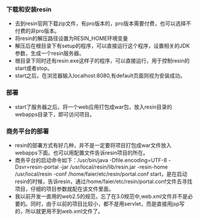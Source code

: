 ### 下载和安装resin
  * 去到resin官网下载zip文件，有pro版本的，pro版本需要付费，也可以选择不付费的非pro版本。
  * 将resin的解压路径设置为RESIN_HOME环境变量
  * 解压后在根目录下有setup的程序，可以直接运行这个程序，设置相关的JDK参数，生成一个resin服务器。
  * 根目录下同时还有resin.exe这样子的程序，可以直接运行，用于控制resin的start或者stop。
  * start之后，在浏览器输入localhost:8080,有default页面则视为安装成功。
### 部署
  * start了服务器之后，将一个web应用打包成war包，放入resin目录的webapps目录下，即可访问项目。
  
### 商务平台的部署
  * resin的部署方式有好几种，并不是一定要将项目打包成war文件放入webapps下面。也可以用配置文件告诉resin项目的所在。
  * 商务平台的启动命令如下：/usr/bin/java -Dfile.encoding=UTF-8 -Dsvr=resin-portal -jar /usr/local/resin/lib/resin.jar -resin-home /usr/local/resin -conf /home/faier/etc/resin/portal.conf start，是在启动resin的时候，告诉resin，通过/home/faier/etc/resin/portal.conf文件去寻找项目，仔细的项目参数就配在该文件里面。
  * 我以前开发一直用的web2.5的规范，忘了在3.0规范中,web.xml文件并不是必要的。同时，由于以前的项目比较小，都不是用servlet，而是直接用jsp写的，所以就更用不到web.xml文件了。
